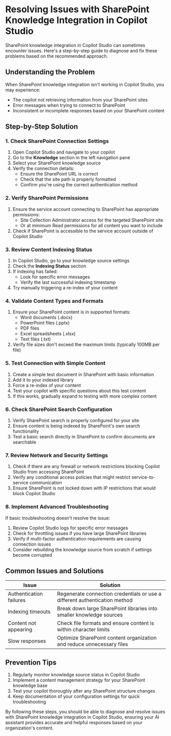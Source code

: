 # Resolving Issues with SharePoint Knowledge Integration in Copilot Studio

SharePoint knowledge integration in Copilot Studio can sometimes encounter issues. Here's a step-by-step guide to diagnose and fix these problems based on the recommended approach.

## Understanding the Problem

When SharePoint knowledge integration isn't working in Copilot Studio, you may experience:
- The copilot not retrieving information from your SharePoint sites
- Error messages when trying to connect to SharePoint
- Inconsistent or incomplete responses based on your SharePoint content

## Step-by-Step Solution

### 1. Check SharePoint Connection Settings

1. Open Copilot Studio and navigate to your copilot
2. Go to the **Knowledge** section in the left navigation pane
3. Select your SharePoint knowledge source
4. Verify the connection details:
   - Ensure the SharePoint URL is correct
   - Check that the site path is properly formatted
   - Confirm you're using the correct authentication method

### 2. Verify SharePoint Permissions

1. Ensure the service account connecting to SharePoint has appropriate permissions:
   - Site Collection Administrator access for the targeted SharePoint site
   - Or at minimum Read permissions for all content you want to include
2. Check if SharePoint is accessible to the service account outside of Copilot Studio

### 3. Review Content Indexing Status

1. In Copilot Studio, go to your knowledge source settings
2. Check the **Indexing Status** section
3. If indexing has failed:
   - Look for specific error messages
   - Verify the last successful indexing timestamp
4. Try manually triggering a re-index of your content

### 4. Validate Content Types and Formats

1. Ensure your SharePoint content is in supported formats:
   - Word documents (.docx)
   - PowerPoint files (.pptx)
   - PDF files
   - Excel spreadsheets (.xlsx)
   - Text files (.txt)
2. Verify file sizes don't exceed the maximum limits (typically 100MB per file)

### 5. Test Connection with Simple Content

1. Create a simple test document in SharePoint with basic information
2. Add it to your indexed library
3. Force a re-index of your content
4. Test your copilot with specific questions about this test content
5. If this works, gradually expand to testing with more complex content

### 6. Check SharePoint Search Configuration

1. Verify SharePoint search is properly configured for your site
2. Ensure content is being indexed by SharePoint's own search functionality
3. Test a basic search directly in SharePoint to confirm documents are searchable

### 7. Review Network and Security Settings

1. Check if there are any firewall or network restrictions blocking Copilot Studio from accessing SharePoint
2. Verify any conditional access policies that might restrict service-to-service communication
3. Ensure SharePoint is not locked down with IP restrictions that would block Copilot Studio

### 8. Implement Advanced Troubleshooting

If basic troubleshooting doesn't resolve the issue:

1. Review Copilot Studio logs for specific error messages
2. Check for throttling issues if you have large SharePoint libraries
3. Verify if multi-factor authentication requirements are causing connection issues
4. Consider rebuilding the knowledge source from scratch if settings become corrupted

## Common Issues and Solutions

| Issue | Solution |
|-------|----------|
| Authentication failures | Regenerate connection credentials or use a different authentication method |
| Indexing timeouts | Break down large SharePoint libraries into smaller knowledge sources |
| Content not appearing | Check file formats and ensure content is within character limits |
| Slow responses | Optimize SharePoint content organization and reduce unnecessary files |

## Prevention Tips

1. Regularly monitor knowledge source status in Copilot Studio
2. Implement a content management strategy for your SharePoint knowledge base
3. Test your copilot thoroughly after any SharePoint structure changes
4. Keep documentation of your configuration settings for quick troubleshooting

By following these steps, you should be able to diagnose and resolve issues with SharePoint knowledge integration in Copilot Studio, ensuring your AI assistant provides accurate and helpful responses based on your organization's content.
